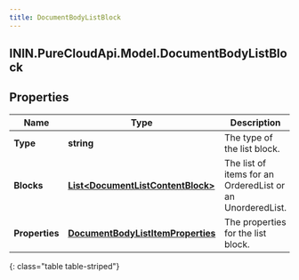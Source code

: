 ```yaml
---
title: DocumentBodyListBlock
---
```

## ININ.PureCloudApi.Model.DocumentBodyListBlock

## Properties

|Name | Type | Description | Notes|
|------------ | ------------- | ------------- | -------------|
| **Type** | **string** | The type of the list block. | |
| **Blocks** | [**List&lt;DocumentListContentBlock&gt;**](DocumentListContentBlock.html) | The list of items for an OrderedList or an UnorderedList. | |
| **Properties** | [**DocumentBodyListItemProperties**](DocumentBodyListItemProperties.html) | The properties for the list block. | [optional] |
{: class="table table-striped"}


